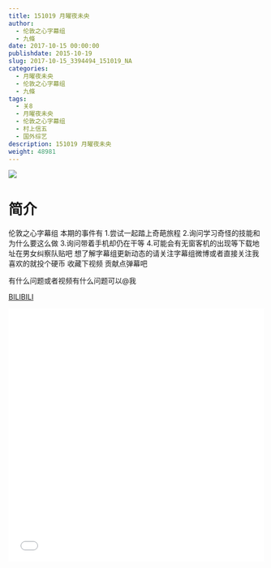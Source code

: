 ```yaml
---
title: 151019 月曜夜未央
author: 
  - 伦敦之心字幕组
  - 九條
date: 2017-10-15 00:00:00
publishdate: 2015-10-19
slug: 2017-10-15_3394494_151019_NA
categories: 
  - 月曜夜未央
  - 伦敦之心字幕组
  - 九條
tags: 
  - 关8
  - 月曜夜未央
  - 伦敦之心字幕组
  - 村上信五
  - 国外综艺
description: 151019 月曜夜未央
weight: 48981
---
```


![](https://i.imgur.com/gkXLVFG.jpg)

# 简介  
伦敦之心字幕组 本期的事件有 1.尝试一起踏上奇葩旅程 2.询问学习奇怪的技能和为什么要这么做 3.询问带着手机却仍在干等 4.可能会有无窗客机的出现等下载地址在男女纠察队贴吧 想了解字幕组更新动态的请关注字幕组微博或者直接关注我 喜欢的就投个硬币 收藏下视频 贡献点弹幕吧
有什么问题或者视频有什么问题可以@我

  [BILIBILI](https://www.bilibili.com/video/av3394494/)


  <iframe src="//www.bilibili.com/html/html5player.html?cid=5377961&aid=3394494" width="100%" height="500" frameborder="0" allowfullscreen="allowfullscreen"></iframe>
